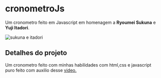 # cronometroJs

Um cronometro feito em Javascript em homenagem a <b>Ryoumei Sukuna</b> e <b>Yuji Itadori</b>.

![sukuna e itadori](https://github.com/Phelipe97/cronometroJs/assets/85418198/7830f1dc-35fc-49e2-8516-934f4eca071b)

## Detalhes do projeto

Um cronometro feito com minhas habilidades com html,css e javascript puro feito com auxilio desse [video.](https://www.youtube.com/watch?v=msyTjg3t4Z8&t=1140s)
